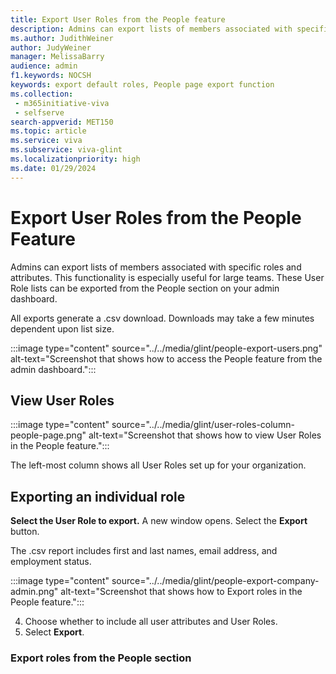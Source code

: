 ```yaml
---
title: Export User Roles from the People feature
description: Admins can export lists of members associated with specific roles and attributes from the User Roles or the People section on their admin dashboard.
ms.author: JudithWeiner
author: JudyWeiner
manager: MelissaBarry
audience: admin
f1.keywords: NOCSH
keywords: export default roles, People page export function
ms.collection: 
 - m365initiative-viva
 - selfserve
search-appverid: MET150
ms.topic: article
ms.service: viva
ms.subservice: viva-glint
ms.localizationpriority: high
ms.date: 01/29/2024
---
```


# Export User Roles from the People Feature

Admins can export lists of members associated with specific roles and attributes. This functionality is especially useful for large teams. These User Role lists can be exported from the People section on your admin dashboard.  

All exports generate a .csv download. Downloads may take a few minutes dependent upon list size.

:::image type="content" source="../../media/glint/people-export-users.png" alt-text="Screenshot that shows how to access the People feature from the admin dashboard.":::

## View User Roles

:::image type="content" source="../../media/glint/user-roles-column-people-page.png" alt-text="Screenshot that shows how to view User Roles in the People feature.":::

The left-most column shows all User Roles set up for your organization. 

## Exporting an individual role

**Select the User Role to export.** A new window opens. Select the **Export** button.

The .csv report includes first and last names, email address, and employment status.

:::image type="content" source="../../media/glint/people-export-company-admin.png" alt-text="Screenshot that shows how to Export roles in the People feature.":::

4. Choose whether to include all user attributes and User Roles.
5. Select  **Export**.

### Export roles from the People section
